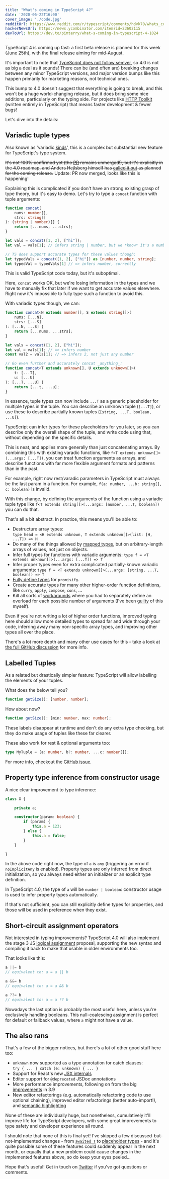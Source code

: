 ```yaml
---
title: "What's coming in TypeScript 4?"
date: '2020-06-22T16:00'
cover_image: './code.jpg'
redditUrl: https://www.reddit.com/r/typescript/comments/hdvk70/whats_coming_in_typescript_4/
hackerNewsUrl: https://news.ycombinator.com/item?id=23602115
devToUrl: https://dev.to/pimterry/what-s-coming-in-typescript-4-1024
---
```


TypeScript 4 is coming up fast: a first beta release is planned for this week (June 25th), with the final release aiming for mid-August.

It's important to note that [TypeScript does not follow semver](https://github.com/microsoft/TypeScript/issues/14116#issuecomment-280410804), so 4.0 is not as big a deal as it sounds! There can be (and often are) breaking changes between any minor TypeScript versions, and major version bumps like this happen primarily for marketing reasons, not technical ones.

This bump to 4.0 doesn't suggest that everything is going to break, and this won't be a huge world-changing release, but it does bring some nice additions, particularly on the typing side. For projects like [HTTP Toolkit](/) (written entirely in TypeScript) that means faster development & fewer bugs!

Let's dive into the details:

## Variadic tuple types

Also known as 'variadic [kinds](https://en.wikipedia.org/wiki/Kind_(type_theory))', this is a complex but substantial new feature for TypeScript's type system.

~~It's not 100% confirmed yet (the [PR](https://github.com/microsoft/TypeScript/pull/39094) remains unmerged!), but it's explicitly in the 4.0 roadmap, and Anders Hejlsberg himself has [called it out](https://twitter.com/ahejlsberg/status/1272986860957003788) as planned for the coming release.~~ Update: PR now merged, looks like this is happening!

Explaining this is complicated if you don't have an strong existing grasp of type theory, but it's easy to demo. Let's try to type a `concat` function with tuple arguments:

```typescript
function concat(
    nums: number[],
    strs: string[]
): (string | number)[] {
    return [...nums, ...strs];
}

let vals = concat([1, 2], ["hi"]);
let val = vals[1]; // infers string | number, but we *know* it's a number (2)

// TS does support accurate types for these values though:
let typedVals = concat([1, 2], ["hi"]) as [number, number, string];
let typedVal = typedVals[1] // => infers number, correctly
```

This is valid TypeScript code today, but it's suboptimal.

Here, `concat` works OK, but we're losing information in the types and we have to manually fix that later if we want to get accurate values elsewhere. Right now it's impossible to fully type such a function to avoid this.

With variadic types though, we can:

```typescript
function concat<N extends number[], S extends string[]>(
    nums: [...N],
    strs: [...S]
): [...N, ...S] {
    return [...nums, ...strs];
}

let vals = concat([1, 2], ["hi"]);
let val = vals[1]; // => infers number
const val2 = vals[1]; // => infers 2, not just any number

// Go even further and accurately concat _anything_:
function concat<T extends unknown[], U extends unknown[]>(
    t: [...T],
    u: [...U]
): [...T, ...U] {
    return [...t, ...u];
}
```

In essence, tuple types can now include `...T` as a generic placeholder for multiple types in the tuple. You can describe an unknown tuple (`[...T]`), or use these to describe partially known tuples (`[string, ...T, boolean, ...U]`).

TypeScript can infer types for these placeholders for you later, so you can describe only the overall shape of the tuple, and write code using that, without depending on the specific details.

This is neat, and applies more generally than just concatenating arrays. By combining this with existing varadic functions, like `f<T extends unknown[]>(...args: [...T])`, you can treat function arguments as arrays, and describe functions with far more flexible argument formats and patterns than in the past.

For example, right now rest/varadic parameters in TypeScript must always be the last param in a function. For example, `f(a: number, ...b: string[], c: boolean)` is invalid.

With this change, by defining the arguments of the function using a variadic tuple type like `f<T extends string[]>(...args: [number, ...T, boolean])` you can do that.

That's all a bit abstract. In practice, this means you'll be able to:

* Destructure array types:<br/>`type head = <H extends unknown, T extends unknown[]>(list: [H, ...T]) => H`
* Do many of the things allowed by [mapped types](https://www.typescriptlang.org/docs/handbook/advanced-types.html#mapped-types), but on arbitrary-length arrays of values, not just on objects.
* Infer full types for functions with variadic arguments: `type f = <T extends unknown[]>(...args: [...T]) => T`
* Infer proper types even for extra complicated partially-known variadic arguments: `type f = <T extends unknown[]>(...args: [string, ...T, boolean]) => T`
* [Fully define types](https://www.typescriptlang.org/play/index.html?ts=4.0.0-pr-39094-7&ssl=26&ssc=21&pln=26&pc=30#code/C4TwDgpgBAkgdgMwgJwILIOYFcC2E7ADOAPACoB8UAvAFBRSlQQAew+AJoVABQB0-UYAC4oAbX68AlohRQASgBoeEgIaZCIlXBABKapS0gAunqoHtUAPzyoIuBABuKGjVCRYM5HIiEsAGyIySiooOgYmVg4uPgFhMQlpJGQGJW5kHxFE2TlTc2NcqEMrGztHZxoELDgAY2BJAHs4KDBkepxJQkkEEGIwgDEqiLY4TmV+NQwNQu1RE31pkBpybgQRAbgdERjeCan4JPRsPAISdfICgAVW9sIIYn2Ub18A06rySgBvMPTgLGQmyo1OqNba7EQPNCYXD4QJnPRfej0H5-Jr2ADuUCubQ6EG4aR89T8TgKCMR9EBtQaTWqKj8fgARipqgBrfHPOIQp7+WFveFhMlIglE3Hpdk6fmIgC+Evou14YCwhAAFtwaXTGSydABuGVQBC8NV+bhwfx+JSqdTismSq1QaXSmjsCDVPxqaAU4FNPz1FTsbhhBCSPwQESEYDIaQYBRhfDVersSOh8OR6P0Q0a5lbUXcpMRuAYAoOeqSdibKBFksuONwMNQb2+rE3aAhFrYzrdbj10suLuNnHcADkvAA9GxWLwcOwB0oB1hgAgALQADgHOl4wCV+DZ81Jw+HUFFUA6UDDeYwAEIaDaXG5oABZHyEFQYHzUKAD+qQOADqAAH3faIRmwP7-gOHAge+KCtMgA6Os6rrpHqVSUo0UAgmEOCEBgIgPoQT4voQqZQOmTKZjwmHYVAHyCOAIZQLh+E+Eo1bDHEp6RnahbFuwNBlhWPE0NWtaNH2txvq2NxdCA3CNOKNAidc-Yfl+q7rpucDbmYVFhEJhIQLw3oYGyBqNKxeh7lAgC8G4AsjtXnJNBAA) for `promisify`.
* Create accurate types for many other higher-order function definitions, like `curry`, `apply`, `compose`, `cons`, ...
* Kill all sorts of [workarounds](https://github.com/microsoft/TypeScript/issues/1773#issuecomment-81514630) where you had to separately define an overload for each possible number of arguments (I've been [guilty](https://github.com/pimterry/typesafe-get/blob/master/index.ts) of this myself).

Even if you're not writing a lot of higher order functions, improved typing here should allow more detailed types to spread far and wide through your code, inferring away many non-specific array types, and improving other types all over the place.

There's a lot more depth and many other use cases for this - take a look at [the full GitHub discussion](https://github.com/microsoft/TypeScript/issues/5453) for more info.

## Labelled Tuples

As a related but drastically simpler feature: TypeScript will allow labelling the elements of your tuples.

What does the below tell you?

```typescript
function getSize(): [number, number];
```

How about now?

```typescript
function getSize(): [min: number, max: number];
```

These labels disappear at runtime and don't do any extra type checking, but they do make usage of tuples like these far clearer.

These also work for rest & optional arguments too:

```typescript
type MyTuple = [a: number, b?: number, ...c: number[]];
```

For more info, checkout the [GitHub issue](https://github.com/Microsoft/TypeScript/issues/28259).

## Property type inference from constructor usage

A nice clear improvement to type inference:

```typescript
class X {

    private a;

    constructor(param: boolean) {
        if (param) {
            this.a = 123;
        } else {
            this.a = false;
        }
    }

}
```

In the above code right now, the type of `a` is `any` (triggering an error if `noImplicitAny` is enabled). Property types are only inferred from direct initialization, so you always need either an initializer or an explicit type definition.

In TypeScript 4.0, the type of `a` will be `number | boolean`: constructor usage is used to infer property types automatically.

If that's not sufficient, you can still explicitly define types for properties, and those will be used in preference when they exist.

## Short-circuit assignment operators

Not interested in typing improvements? TypeScript 4.0 will also implement the stage 3 JS [logical assignment](https://github.com/tc39/proposal-logical-assignment) proposal, supporting the new syntax and compiling it back to make that usable in older environments too.

That looks like this:

```typescript
a ||= b
// equivalent to: a = a || b

a &&= b
// equivalent to: a = a && b

a ??= b
// equivalent to: a = a ?? b
```

Nowadays the last option is probably the most useful here, unless you're exclusively handling booleans. This null-coalescing assignment is perfect for default or fallback values, where `a` might not have a value.

## The also rans

That's a few of the bigger notices, but there's a lot of other good stuff here too:

* `unknown` now supported as a type annotation for catch clauses:<br/>`try { ... } catch (e: unknown) { ... }`
* Support for React's new [JSX internals](https://github.com/microsoft/TypeScript/issues/34547)
* Editor support for `@deprecated` JSDoc annotations
* More performance improvements, following on from the big [improvements](https://www.typescriptlang.org/docs/handbook/release-notes/typescript-3-9.html#speed-improvements) in 3.9
* New editor refactorings (e.g. automatically refactoring code to use optional chaining), improved editor refactorings (better auto-import!), and [semantic highlighting](https://github.com/microsoft/TypeScript/issues/38435)

None of these are individually huge, but nonetheless, cumulatively it'll improve life for TypeScript developers, with some great improvements to type safety and developer experience all round.

I should note that none of this is final yet! I've skipped a few discussed-but-not-implemented changes - from [`awaited T`](https://github.com/microsoft/TypeScript/issues/27711) to [placeholder types](https://github.com/microsoft/TypeScript/issues/31894#issuecomment-640942186) - and it's quite possible some of these features could suddenly appear in the next month, or equally that a new problem could cause changes in the implemented features above, so do keep your eyes peeled...

Hope that's useful! Get in touch on [Twitter](https://twitter.com/pimterry) if you've got questions or comments.
